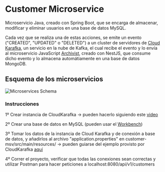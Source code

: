 # Customer Microservice

Microservicio Java, creado con Spring Boot, que se encarga de almacenar, modificar y eliminar usuarios en una base de datos MySQL.

Cada vez que se realiza una de estas acciones, se emite un evento ("CREATED", "UPDATED" o "DELETED") a un cluster de servidores de [Cloud Karafka](https://www.cloudkarafka.com), un servicio en la nube de Kafka, el cual recibe el evento y lo envía al microservicio JavaScript [Archivist](https://github.com/Juancho997/archivist-msv), creado con NestJS, que consume dicho evento y lo almacena automátiamente en una base de datos MongoDB.



## Esquema de los microservicios
![Microservices Schema](https://user-images.githubusercontent.com/89111705/200440061-6c7fb5a4-8db4-479d-9f3e-e454ff649c5c.png)


### Instrucciones

1º Crear instancia de CloudKarafka -> pueden hacerlo siguiendo este [video](https://www.youtube.com/watch?v=3IKDPa3VaAE&ab_channel=BHIMRAJYADAV)

2º Crear una base de datos en MySQL (pueden usar el [Workbench](https://www.mysql.com/products/workbench/))

3º Tomar los datos de la instancia de Cloud Karafka y de conexión a base de datos, y añadirlos al archivo "application.properties" en customer-msv/src/main/resources/  -> pueden guiarse del ejemplo provisto por CloudKarafka [aquí](https://github.com/CloudKarafka/springboot-kafka-example)

4º Correr el proyecto, verificar que todas las conexiones sean correctas y utilizar Postman para hacer peticiones a localhost:8080/api/v1/customers
